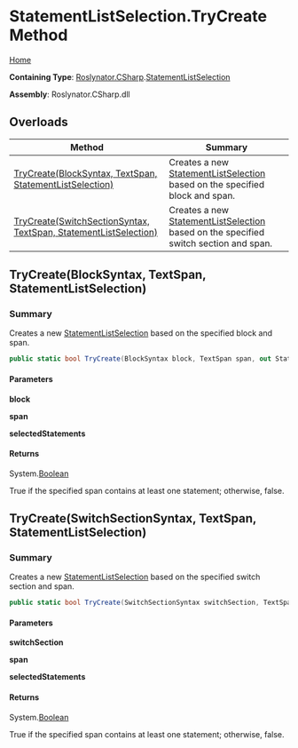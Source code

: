 # StatementListSelection\.TryCreate Method

[Home](../../../../README.md)

**Containing Type**: [Roslynator.CSharp](../../README.md)\.[StatementListSelection](../README.md)

**Assembly**: Roslynator\.CSharp\.dll

## Overloads

| Method | Summary |
| ------ | ------- |
| [TryCreate(BlockSyntax, TextSpan, StatementListSelection)](#Roslynator_CSharp_StatementListSelection_TryCreate_Microsoft_CodeAnalysis_CSharp_Syntax_BlockSyntax_Microsoft_CodeAnalysis_Text_TextSpan_Roslynator_CSharp_StatementListSelection__) | Creates a new [StatementListSelection](../README.md) based on the specified block and span\. |
| [TryCreate(SwitchSectionSyntax, TextSpan, StatementListSelection)](#Roslynator_CSharp_StatementListSelection_TryCreate_Microsoft_CodeAnalysis_CSharp_Syntax_SwitchSectionSyntax_Microsoft_CodeAnalysis_Text_TextSpan_Roslynator_CSharp_StatementListSelection__) | Creates a new [StatementListSelection](../README.md) based on the specified switch section and span\. |

## TryCreate\(BlockSyntax, TextSpan, StatementListSelection\)<a name="Roslynator_CSharp_StatementListSelection_TryCreate_Microsoft_CodeAnalysis_CSharp_Syntax_BlockSyntax_Microsoft_CodeAnalysis_Text_TextSpan_Roslynator_CSharp_StatementListSelection__"></a>

### Summary

Creates a new [StatementListSelection](../README.md) based on the specified block and span\.

```csharp
public static bool TryCreate(BlockSyntax block, TextSpan span, out StatementListSelection selectedStatements)
```

#### Parameters

**block**



**span**



**selectedStatements**



#### Returns

System\.[Boolean](https://docs.microsoft.com/en-us/dotnet/api/system.boolean)

True if the specified span contains at least one statement; otherwise, false\.

## TryCreate\(SwitchSectionSyntax, TextSpan, StatementListSelection\)<a name="Roslynator_CSharp_StatementListSelection_TryCreate_Microsoft_CodeAnalysis_CSharp_Syntax_SwitchSectionSyntax_Microsoft_CodeAnalysis_Text_TextSpan_Roslynator_CSharp_StatementListSelection__"></a>

### Summary

Creates a new [StatementListSelection](../README.md) based on the specified switch section and span\.

```csharp
public static bool TryCreate(SwitchSectionSyntax switchSection, TextSpan span, out StatementListSelection selectedStatements)
```

#### Parameters

**switchSection**



**span**



**selectedStatements**



#### Returns

System\.[Boolean](https://docs.microsoft.com/en-us/dotnet/api/system.boolean)

True if the specified span contains at least one statement; otherwise, false\.